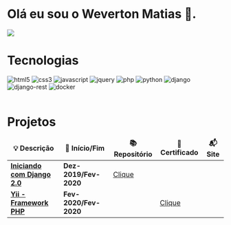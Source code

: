 <h1>
    Olá eu sou o Weverton Matias 🖖.
</h1>

<a href="https://www.linkedin.com/in/weverton-matias-09854416b/" target="__blank">
    <img src="https://img.shields.io/badge/LinkedIn-0077B5?style=for-the-badge&logo=linkedin&logoColor=white">
</a>

<h1>Tecnologias</h1>

<div style="display: inline_block">
    <img aling="center" alt="html5"
        src="https://img.shields.io/badge/HTML5-E34F26?style=for-the-badge&logo=html5&logoColor=white">
    <img aling="center" alt="css3"
        src="https://img.shields.io/badge/CSS3-1572B6?style=for-the-badge&logo=css3&logoColor=white">
    <img aling="center" alt="javascript"
        src="https://img.shields.io/badge/JavaScript-323330?style=for-the-badge&logo=javascript&logoColor=F7DF1E">
    <img aling="center" alt="jquery"
        src="https://img.shields.io/badge/jQuery-0769AD?style=for-the-badge&logo=jquery&logoColor=white">
    <img aling="center" alt="php"
        src="https://img.shields.io/badge/PHP-777BB4?style=for-the-badge&logo=php&logoColor=white">
    <img aling="center" alt="python"
        src="https://img.shields.io/badge/Python-14354C?style=for-the-badge&logo=python&logoColor=white">
    <img aling="center" alt="django"
        src="https://img.shields.io/badge/Django-092E20?style=for-the-badge&logo=django&logoColor=white">
    <img aling="center" alt="django-rest"
        src="https://img.shields.io/badge/django%20rest-ff1709?style=for-the-badge&logo=django&logoColor=white">
    <img aling="center" alt="docker"
        src="https://img.shields.io/badge/Docker-2CA5E0?style=for-the-badge&logo=docker&logoColor=white">
</div>
<br>
<h1>Projetos</h1>
<table>
    <thead align="center">
        <tr border: none;>
            <td><b>💡 Descrição</b></td>
            <td><b>🏁 Início/Fim</b></td>
            <td><b>📚 Repositório</b></td>
            <td><b>📜 Certificado</b></td>
            <td><b>📬 Site</b></td>
        </tr>
    </thead>
    <tbody>
        <tr>
            <td>
                <b>
                    <a href="https://github.com/wevertonmatias/curso-django-2.0" target="__blank">
                        Iniciando com Django 2.0
                    </a>
                </b>
            </td>
            <td>
                <b>Dez-2019/Fev-2020</b>
            </td>
            <td>
                <a href="https://github.com/wevertonmatias/curso-django-2.0" target="__blank">
                    Clique
                </a>
            </td>
            <td>
                <a href="#" target="__blank"></a>
            </td>
            <td>
                <a href="#" target="__blank"></a>
            </td>
        </tr>
        <tr>
            <td>
                <b>
                    <a href="certificados/back/Yii_Framework_PHP.pdf" target="__blank">
                        Yii - Framework PHP
                    </a>
                </b>
            </td>
            <td>
                <b>Fev-2020/Fev-2020</b>
            </td>
            <td>
                <a href="#" target="__blank"></a>
            </td>
            <td>
                <a href="./certificados/back/Yii_Framework_PHP.pdf" target="__blanck">
                    Clique
                </a>
            </td>
            <td>
                <a href="#"></a>
            </td>
        </tr>
    </tbody>
</table>
